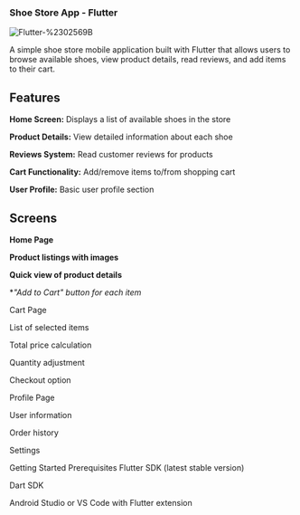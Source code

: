 ### Shoe Store App - Flutter
![Flutter-%2302569B](https://github.com/user-attachments/assets/dfae3c11-a3e4-4d30-8d2c-a56aab070dc0)


A simple shoe store mobile application built with Flutter that allows users to browse available shoes, view product details, read reviews, and add items to their cart.

## Features
**Home Screen:** Displays a list of available shoes in the store

**Product Details:** View detailed information about each shoe

**Reviews System:** Read customer reviews for products

**Cart Functionality:** Add/remove items to/from shopping cart

**User Profile:** Basic user profile section

## Screens
**Home Page**

**Product listings with images**

**Quick view of product details**

**"Add to Cart" button for each item*

Cart Page

List of selected items

Total price calculation

Quantity adjustment

Checkout option

Profile Page

User information

Order history

Settings

Getting Started
Prerequisites
Flutter SDK (latest stable version)

Dart SDK

Android Studio or VS Code with Flutter extension
